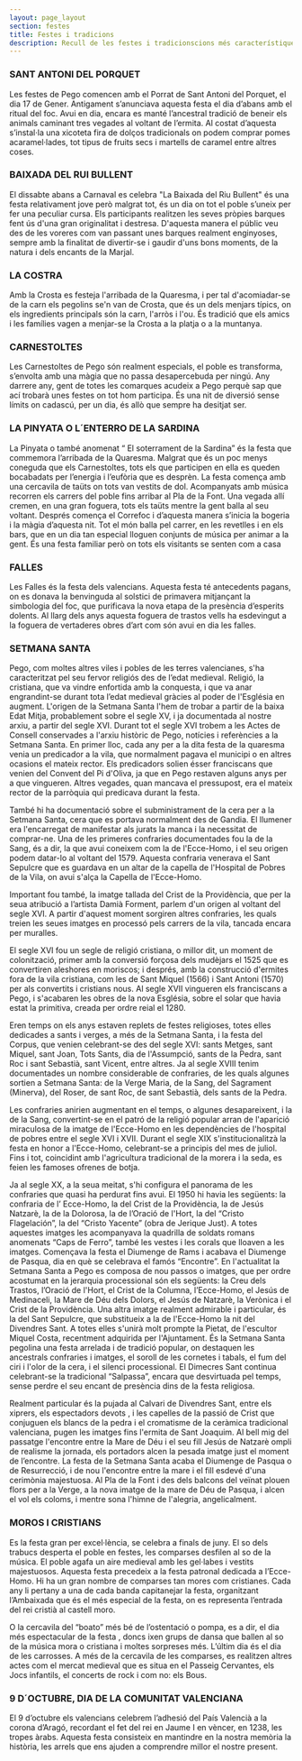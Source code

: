 ```yaml
---
layout: page_layout
section: festes
title: Festes i tradicions
description: Recull de les festes i tradicionscions més característiques que es celebren al poble de Pego.
---
```

### SANT ANTONI DEL PORQUET

Les festes de Pego comencen amb el Porrat de Sant Antoni del Porquet, el dia 17 de Gener. Antigament s’anunciava aquesta festa el dia d’abans amb el ritual del foc.
Avui en dia, encara es manté l’ancestral tradició de beneir els animals caminant tres vegades al voltant de l’ermita. Al costat d’aquesta s’instal·la una xicoteta fira de dolços tradicionals on podem comprar pomes acaramel·lades, tot tipus de fruits secs i martells de caramel entre altres coses.

### BAIXADA DEL RUI BULLENT

El dissabte abans a Carnaval es celebra "La Baixada del Riu Bullent" és una festa relativament jove però malgrat tot, és un dia on tot el poble s’uneix per fer una peculiar cursa. Els participants realitzen les seves pròpies barques fent ús d'una gran originalitat i destresa. D'aquesta manera el públic veu des de les voreres com van passant unes barques realment enginyoses, sempre amb la finalitat de divertir-se i gaudir d'uns bons moments, de la natura i dels encants de la Marjal.

### LA COSTRA

Amb la Crosta es festeja l'arribada de la Quaresma, i per tal d'acomiadar-se de la carn els pegolins se'n van de Crosta, que és un dels menjars típics, on els ingredients principals són la carn, l'arròs i l'ou. És tradició que els amics i les famílies vagen a menjar-se la Crosta a la platja o a la muntanya.

### CARNESTOLTES

Les Carnestoltes de Pego són realment especials, el poble es transforma, s’envolta amb una màgia que no passa desapercebuda per ningú. Any darrere any, gent de totes les comarques acudeix a Pego perquè sap que ací trobarà unes festes on tot hom participa. És una nit de diversió sense límits on cadascú, per un dia, és allò que sempre ha desitjat ser.


### LA PINYATA O L´ENTERRO DE LA SARDINA

La Pinyata o també anomenat “ El soterrament de la Sardina” és la festa que commemora l’arribada de la Quaresma. Malgrat que és un poc menys coneguda que els Carnestoltes, tots els que participen en ella es queden bocabadats per l’energia i l’eufòria que es desprèn. La festa comença amb una cercavila de taüts on tots van vestits de dol. Acompanyats amb música recorren els carrers del poble fins arribar al Pla de la Font. Una vegada allí cremen, en una gran foguera, tots els taüts mentre la gent balla al seu voltant. Després comença el Correfoc i d’aquesta manera s’inicia la bogeria i la màgia d’aquesta nit. Tot el món balla pel carrer, en les revetlles i en els bars, que en un dia tan especial lloguen conjunts de música per animar a la gent.
És una festa familiar però on tots els visitants se senten com a casa


### FALLES

Les Falles és la festa dels valencians. Aquesta festa té antecedents pagans, on es donava la benvinguda al solstici de primavera mitjançant la simbologia del foc, que purificava la nova etapa de la presència d’esperits dolents. Al llarg dels anys aquesta foguera de trastos vells ha esdevingut a la foguera de vertaderes obres d’art com són avui en dia les falles.


### SETMANA SANTA

Pego, com moltes altres viles i pobles de les terres valencianes, s'ha caracteritzat pel seu fervor religiós des de l’edat medieval. Religió, la cristiana, que va vindre enfortida amb la conquesta, i que va anar engrandint-se durant tota l’edat medieval gràcies al poder de l'Església en augment. L'origen de la Setmana Santa l'hem de trobar a partir de la baixa Edat Mitja, probablement sobre el segle XV, i ja documentada al nostre arxiu, a partir del segle XVI. Durant tot el segle XVI trobem a les Actes de Consell conservades a l'arxiu històric de Pego, notícies i referències a la Setmana Santa. En primer lloc, cada any per a la dita festa de la quaresma venia un predicador a la vila, que normalment pagava el municipi o en altres ocasions el mateix rector. Els predicadors solien ésser franciscans que venien del Convent del Pi d'Oliva, ja que en Pego restaven alguns anys per a que vingueren. Altres vegades, quan mancava el pressupost, era el mateix rector de la parròquia  qui predicava durant la festa.

També hi ha documentació sobre el subministrament de la cera per a la Setmana Santa, cera que es portava normalment des de Gandia. El llumener era l'encarregat de manifestar als jurats la manca i la necessitat de comprar-ne. Una de les primeres confraries documentades fou la de la Sang, és a dir, la que avui coneixem com la de l'Ecce-Homo, i el seu origen podem datar-lo al voltant del 1579. Aquesta confraria venerava el Sant Sepulcre que es guardava en un altar de la capella de l'Hospital de Pobres de la Vila, on avui s'alça la Capella de l'Ecce-Homo.

Important fou també, la imatge tallada del Crist de la Providència, que per la seua atribució a l’artista Damià Forment, parlem d'un origen al voltant del segle XVI. A partir d'aquest moment sorgiren altres confraries, les quals treien les seues imatges en processó pels carrers de la vila, tancada encara per muralles.

El segle XVI fou un segle de religió cristiana, o millor dit, un moment de colonització, primer amb la conversió forçosa dels mudèjars el 1525 que es convertiren aleshores en moriscos; i després, amb la construcció d'ermites fora de la vila cristiana, com les de Sant Miquel (1566) i Sant Antoni (1570) per als convertits i cristians nous. Al segle XVII vingueren els franciscans a Pego, i s'acabaren les obres de la nova Església, sobre el solar que havia estat la primitiva, creada per ordre reial el 1280.

Eren temps on els anys estaven replets de festes religioses, totes elles dedicades a sants i verges, a més de la Setmana Santa, i la festa del Corpus, que venien celebrant-se des del segle XVI: sants Metges, sant Miquel, sant Joan, Tots Sants, dia de l'Assumpció, sants de la Pedra, sant Roc i sant Sebastià, sant Vicent, entre altres. Ja al segle XVIII tenim documentades un nombre considerable de confraries, de les quals algunes sortien a Setmana Santa: de la Verge Maria, de la Sang, del Sagrament (Minerva), del Roser, de sant Roc, de sant Sebastià, dels sants de la Pedra.

Les confraries anirien augmentant en el temps, o algunes desapareixent, i la de la Sang, convertint-se en el patró de la religió popular arran de l'aparició miraculosa de la imatge de l'Ecce-Homo en les dependències de l'hospital de pobres entre el segle XVI i XVII. Durant el segle XIX s'institucionalitzà la festa en honor a l'Ecce-Homo, celebrant-se a principis del mes de juliol. Fins i tot, coincidint amb l'agricultura tradicional de la morera i la seda, es feien les famoses ofrenes de botja.

Ja al segle XX, a la seua meitat, s'hi configura el panorama de les confraries que quasi ha perdurat fins avui. El 1950 hi havia les següents: la confraria de l’ Ecce-Homo,  la del Crist de la Providència, la de Jesús Natzarè, la de la Dolorosa, la de l’Oració de l'Hort, la del “Cristo Flagelación”, la del “Cristo Yacente” (obra de Jerique Just). A totes aquestes imatges les acompanyava la quadrilla de soldats romans anomenats “Caps de Ferro”, també les vestes i les corals que lloaven a les imatges. Començava la festa el Diumenge de Rams i acabava el Diumenge de Pasqua, dia en què se celebrava el famós “Encontre”.
En l'actualitat la Setmana Santa a Pego es composa de nou passos o imatges, que per ordre acostumat en la jerarquia processional són els següents: la Creu dels Trastos, l’Oració de l'Hort, el Crist de la Columna, l’Ecce-Homo, el Jesús de Medinaceli, la Mare de Déu dels Dolors, el Jesús de Natzarè, la Verònica i el Crist de la Providència.
Una altra imatge realment admirable i particular, és la del Sant Sepulcre, que substitueix a la de l'Ecce-Homo la nit del Divendres Sant. A totes elles s'unirà molt prompte la Pietat, de l'escultor Miquel Costa, recentment adquirida per l'Ajuntament.
És la Setmana Santa pegolina una festa arrelada i de tradició popular, on destaquen les ancestrals confraries i imatges, el soroll de les cornetes i tabals, el fum del ciri i l'olor de la cera, i el silenci processional. El Dimecres Sant continua celebrant-se la tradicional “Salpassa”, encara que desvirtuada pel temps, sense perdre el seu encant de presència dins de la festa religiosa.

Realment particular és la pujada al Calvari de Divendres Sant, entre els xiprers, els espectadors devots , i les capelles de la passió de Crist que conjuguen els blancs de la pedra i el cromatisme de la ceràmica tradicional valenciana, pugen les imatges fins l'ermita de Sant Joaquim. Al bell mig del passatge l'encontre entre la Mare de Déu i el seu fill Jesús de Natzarè ompli de realisme la jornada, els portadors alcen la pesada imatge just el moment de l’encontre.
La festa de la Setmana Santa acaba el Diumenge de Pasqua o de Resurrecció, i de nou l'encontre entre la mare i el fill esdevé d'una cerimònia majestuosa. Al Pla de la Font i des dels balcons del veïnat plouen flors per a la Verge, a la nova imatge de la mare de Déu de Pasqua, i alcen el vol els coloms, i mentre sona l'himne de l'alegria, angelicalment.


### MOROS I CRISTIANS

Es la festa gran per excel·lència, se celebra a finals de juny.
El so dels trabucs desperta el poble en festes, les comparses desfilen al so de la música. El poble agafa un aire medieval amb les gel·labes i vestits majestuosos. Aquesta festa precedeix a la festa patronal dedicada a l’Ecce-Homo.
Hi ha un gran nombre de comparses tan mores com cristianes. Cada any li pertany a una de cada banda capitanejar la festa, organitzant l’Ambaixada que és el més especial de la festa, on es representa l’entrada del rei cristià al castell moro.

O la cercavila del “boato” més bé de l’ostentació o pompa, es a dir, el dia més espectacular de la festa , doncs ixen grups de dansa que ballen al so de la música mora o cristiana i moltes sorpreses més. L’últim dia és el dia de les carrosses.
A més de la cercavila de les comparses, es realitzen altres actes com el mercat medieval que es situa en el Passeig Cervantes, els Jocs infantils, el concerts de rock i com no: els Bous.


### 9 D´OCTUBRE, DIA DE LA COMUNITAT VALENCIANA

El 9 d’octubre els valencians celebrem l’adhesió del País Valencià a la corona d’Aragó, recordant el fet del rei en Jaume I en vèncer, en 1238, les tropes àrabs. Aquesta festa consisteix en mantindre en la nostra memòria la història, les arrels que ens ajuden a comprendre millor el nostre present.